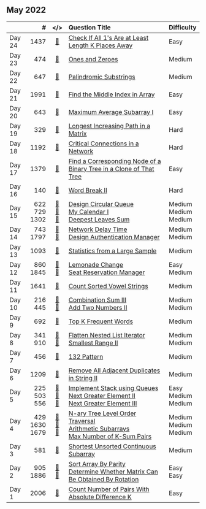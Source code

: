 ## May 2022

||#|</>|Question Title|Difficulty|
|:--|--:|:-:|:--|:--|
|Day 24|1437|[📎](../src/q_1401_1450/q1437.cc)|[Check If All 1's Are at Least Length K Places Away](https://leetcode.com/problems/check-if-all-1s-are-at-least-length-k-places-away/)|Easy|
|Day 23|474|[📎](../src/q_451_500/q0474.cc)|[Ones and Zeroes](https://leetcode.com/problems/ones-and-zeroes/)|Medium|
|Day 22|647|[📎](../src/q_601_650/q0647.cc)|[Palindromic Substrings](https://leetcode.com/problems/palindromic-substrings/)|Medium|
|Day 21|1991|[📎](../src/q_1951_2000/q1991.cc)|[Find the Middle Index in Array](https://leetcode.com/problems/find-the-middle-index-in-array/)|Easy|
|Day 20|643|[📎](../src/q_601_650/q0643.cc)|[Maximum Average Subarray I](https://leetcode.com/problems/maximum-average-subarray-i/)|Easy|
|Day 19|329|[📎](../src/q_301_350/q0329.cc)|[Longest Increasing Path in a Matrix](https://leetcode.com/problems/longest-increasing-path-in-a-matrix/)|Hard|
|Day 18|1192|[📎](../src/q_1151_1200/q1192.cc)|[Critical Connections in a Network](https://leetcode.com/problems/critical-connections-in-a-network/)|Hard|
|Day 17|1379|[📎](../src/q_1351_1400/q1379.cc)|[Find a Corresponding Node of a Binary Tree in a Clone of That Tree](https://leetcode.com/problems/find-a-corresponding-node-of-a-binary-tree-in-a-clone-of-that-tree/)|Easy|
|Day 16|140|[📎](../src/q_101_150/q0140.cc)|[Word Break II](https://leetcode.com/problems/word-break-ii/)|Hard|
|Day 15|622<br>729<br>1302|[📎](../src/q_601_650/q0622.cc)<br>[📎](../src/q_701_750/q0729.cc)<br>[📎](../src/q_1301_1350/q1302.cc)|[Design Circular Queue](https://leetcode.com/problems/design-circular-queue/)<br>[My Calendar I](https://leetcode.com/problems/my-calendar-i/)<br>[Deepest Leaves Sum](https://leetcode.com/problems/deepest-leaves-sum/)|Medium<br>Medium<br>Medium|
|Day 14|743<br>1797|[📎](../src/q_701_750/q0743.cc)<br>[📎](../src/q_1751_1800/q1797.cc)|[Network Delay Time](https://leetcode.com/problems/network-delay-time/)<br>[Design Authentication Manager](https://leetcode.com/problems/design-authentication-manager/)|Medium<br>Medium|
|Day 13|1093|[📎](../src/q_1051_1100/q1093.cc)|[Statistics from a Large Sample](https://leetcode.com/problems/statistics-from-a-large-sample/)|Medium|
|Day 12|860<br>1845|[📎](../src/q_851_900/q0860.cc)<br>[📎](../src/q_1801_1850/q1845.cc)|[Lemonade Change](https://leetcode.com/problems/lemonade-change/)<br>[Seat Reservation Manager](https://leetcode.com/problems/seat-reservation-manager/)|Easy<br>Medium|
|Day 11|1641|[📎](../src/q_1601_1650/q1641.cc)|[Count Sorted Vowel Strings](https://leetcode.com/problems/count-sorted-vowel-strings/)|Medium|
|Day 10|216<br>445|[📎](../src/q_201_250/q0216.cc)<br>[📎](../src/q_401_450/q0445.cc)|[Combination Sum III](https://leetcode.com/problems/combination-sum-iii/)<br>[Add Two Numbers II](https://leetcode.com/problems/add-two-numbers-ii/)|Medium<br>Medium|
|Day 9|692|[📎](../src/q_651_700/q0692.cc)|[Top K Frequent Words](https://leetcode.com/problems/top-k-frequent-words/)|Medium|
|Day 8|341<br>910|[📎](../src/q_301_350/q0341.cc)<br>[📎](../src/q_901_950/q0910.cc)|[Flatten Nested List Iterator](https://leetcode.com/problems/flatten-nested-list-iterator/)<br>[Smallest Range II](https://leetcode.com/problems/smallest-range-ii/)|Medium<br>Medium|
|Day 7|456|[📎](../src/q_451_500/q0456.cc)|[132 Pattern](https://leetcode.com/problems/132-pattern/)|Medium|
|Day 6|1209|[📎](../src/q_1201_1250/q1209.cc)|[Remove All Adjacent Duplicates in String II](https://leetcode.com/problems/remove-all-adjacent-duplicates-in-string-ii/)|Medium|
|Day 5|225<br>503<br>556|[📎](../src/q_201_250/q0225.cc)<br>[📎](../src/q_501_550/q0503.cc)<br>[📎](../src/q_551_600/q0556.cc)|[Implement Stack using Queues](https://leetcode.com/problems/implement-stack-using-queues/)<br>[Next Greater Element II](https://leetcode.com/problems/next-greater-element-ii/)<br>[Next Greater Element III](https://leetcode.com/problems/next-greater-element-iii/)|Easy<br>Medium<br>Medium|
|Day 4|429<br>1630<br>1679|[📎](../src/q_401_450/q0429.cc)<br>[📎](../src/q_1601_1650/q1630.cc)<br>[📎](../src/q_1651_1700/q1679.cc)|[N-ary Tree Level Order Traversal](https://leetcode.com/problems/n-ary-tree-level-order-traversal/)<br>[Arithmetic Subarrays](https://leetcode.com/problems/arithmetic-subarrays/)<br>[Max Number of K-Sum Pairs](https://leetcode.com/problems/max-number-of-k-sum-pairs/)|Medium<br>Medium<br>Medium|
|Day 3|581|[📎](../src/q_551_600/q0581.cc)|[Shortest Unsorted Continuous Subarray](https://leetcode.com/problems/shortest-unsorted-continuous-subarray/)|Medium|
|Day 2|905<br>1886|[📎](../src/q_901_950/q0905.cc)<br>[📎](../src/q_1851_1900/q1886.cc)|[Sort Array By Parity](https://leetcode.com/problems/sort-array-by-parity/)<br>[Determine Whether Matrix Can Be Obtained By Rotation](https://leetcode.com/problems/determine-whether-matrix-can-be-obtained-by-rotation/)|Easy<br>Easy|
|Day 1|2006|[📎](../src/q_2001_2050/q2006.cc)|[Count Number of Pairs With Absolute Difference K](https://leetcode.com/problems/count-number-of-pairs-with-absolute-difference-k/)|Easy|

